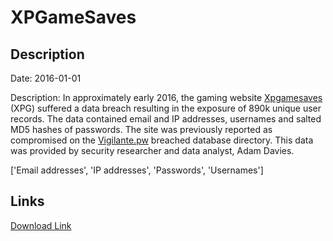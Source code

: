 # XPGameSaves

## Description

Date: 2016-01-01

Description:
In approximately early 2016, the gaming website <a href="http://www.xpgamesaves.com/" target="_blank" rel="noopener">Xpgamesaves</a> (XPG) suffered a data breach resulting in the exposure of 890k unique user records. The data contained email and IP addresses, usernames and salted MD5 hashes of passwords. The site was previously reported as compromised on the <a href="https://vigilante.pw/" target="_blank" rel="noopener">Vigilante.pw</a> breached database directory. This data was provided by security researcher and data analyst, Adam Davies.


['Email addresses', 'IP addresses', 'Passwords', 'Usernames']

## Links

[Download Link](https://link-to.net/1229997/395.0943278888087/dynamic/?r=aHR0cHM6Ly93d3cubWVkaWFmaXJlLmNvbS92aWV3L051eVhpMzY4WGVRc21zOS94cGdhbWVzYXZlcy5jb20vZmlsZQ==)